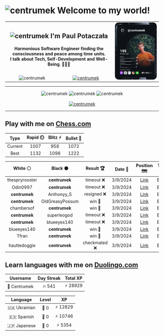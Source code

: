 <h1>
  <img
    src="https://emojis.slackmojis.com/emojis/images/1531849430/4246/blob-sunglasses.gif"
    width="30"
    alt="centrumek"
  />
  Welcome to my world!
</h1>

<table>
  <tbody>
    <tr>
      <td align="center" width="70%" colspan="2">
        <h2>
          <img
            src="https://raw.githubusercontent.com/MartinHeinz/MartinHeinz/master/wave.gif"
            width="30px"
            alt="centrumek"
          />
          I'm Paul Potaczała
        </h2>
        <h4>
          Harmonious Software Engineer finding the consciousness and peace among time units.
          <br/>
          I talk about Tech, Self-Development and Well-Being. 🌿🧘🚀
        </h4>
      </td>
      <td width="30%" rowspan="2">
        <a href="https://app.daily.dev/centrumek">
          <img
            src="./devcard.svg"
            alt="centrumek"
          />
        </a>
      </td>
    </tr>
    <tr align="center">
      <td>
        <img
          src="https://komarev.com/ghpvc/?username=centrumek&label=visitors&color=0e75b6&style=flat"
          alt="centrumek"
        >
      </td>
      <td>
        <a href="https://stackoverflow.com/users/14496012/centrumek">
          <img
            src="https://stackoverflow.com/users/flair/14496012.png?theme=dark"
            alt="centrumek"
          >
        </a>
      </td>
    </tr>
  </tbody>
</table>

---
<div align="center">
  <img 
    src="https://github-readme-stats.vercel.app/api?username=centrumek&show_icons=true&count_private=true&theme=dark&hide_border=true&hide=issues,contribs&bg_color=00000000"
    alt="centrumek"
  />
  <img
    src="https://github-readme-stats.vercel.app/api/top-langs/?username=centrumek&layout=compact&hide_border=true&theme=dark&bg_color=00000000&langs_count=6&exclude_repo=air-statistic-app"
    alt="centrumek"
  />
  <img 
    src="https://github-readme-streak-stats.herokuapp.com?user=centrumek&theme=dark&hide_border=true&background=FFFFFF00"
    alt="centrumek"
  />
  <br/>
  <br/>
  <a href="https://www.buymeacoffee.com/centrumek">
    <img
      src="https://cdn.buymeacoffee.com/buttons/v2/default-orange.png"
      height="50"
      width="210"
      alt="centrumek"
    />
  </a>
</div>

---

## Play with me on [Chess.com](https://www.chess.com/member/centrumek)

<div align="center">
<!--START_SECTION:chessStats-->
<!-- Automatically generated with https://github.com/Balastrong/chess-stats-action -->

| Type | Rapid ⏲️ | Blitz ⚡ | Bullet 🔫 |
|:---:|:---:|:---:|:---:|
| Current | 1007 | 958 | 1072 |
| Best | 1132 | 1098 | 1222 |

| White ⚪ | Black ⚫ | Result 🏆 | Date 📅 | Position 🗺️ | Type 🕕 |
|:---:|:---:|:---:|:---:|:---:|:---:|
| thespryrooster | **centrumek** | timeout ❌ | 3/9/2024 | <a href="http://www.ee.unb.ca/cgi-bin/tervo/fen.pl?select=r5nr/1pRR4/6k1/5p1p/1B2p1p1/5nP1/PP2NPKP/8 b - -">Link</a> | Bullet |
| Odin0997 | **centrumek** | timeout ❌ | 3/9/2024 | <a href="http://www.ee.unb.ca/cgi-bin/tervo/fen.pl?select=4rrk1/pp1b3p/2p1p1p1/2Pn4/1P1R4/P7/5PPP/3R2K1 b - -">Link</a> | Bullet |
| **centrumek** | Anthonyy_S | resigned ❌ | 3/9/2024 | <a href="http://www.ee.unb.ca/cgi-bin/tervo/fen.pl?select=6k1/p6p/2p2pp1/q1B5/6P1/3PKb1P/2PR4/4rr2 w - -">Link</a> | Bullet |
| **centrumek** | OldGreasyPossum | win 🥇 | 3/9/2024 | <a href="http://www.ee.unb.ca/cgi-bin/tervo/fen.pl?select=4B3/7p/1p4p1/p3P3/Pk3P2/5RP1/2P4P/4K3 b - -">Link</a> | Bullet |
| chambersof | **centrumek** | win 🥇 | 3/9/2024 | <a href="http://www.ee.unb.ca/cgi-bin/tervo/fen.pl?select=2n4r/1r6/2R1bpk1/2P1p2p/p2pP1pP/R2P2P1/4NPB1/2Q3K1 w - -">Link</a> | Bullet |
| **centrumek** | superleogod | timeout ❌ | 3/9/2024 | <a href="http://www.ee.unb.ca/cgi-bin/tervo/fen.pl?select=8/ppp1R3/8/1P1P1k2/P7/5p2/7r/2K3q1 w - -">Link</a> | Bullet |
| **centrumek** | blueeyes140 | timeout ❌ | 3/9/2024 | <a href="http://www.ee.unb.ca/cgi-bin/tervo/fen.pl?select=5rk1/1r4p1/p4p1p/8/2qb2P1/P4PB1/7P/K2R2NR w - -">Link</a> | Bullet |
| blueeyes140 | **centrumek** | win 🥇 | 3/9/2024 | <a href="http://www.ee.unb.ca/cgi-bin/tervo/fen.pl?select=4r3/pp2bk2/2p4p/6p1/1PPP4/P5BP/5PP1/2n2K2 w - -">Link</a> | Bullet |
| Tfran | **centrumek** | win 🥇 | 3/9/2024 | <a href="http://www.ee.unb.ca/cgi-bin/tervo/fen.pl?select=4r1rk/p1q4p/4p3/5p1b/3P4/2PBR1P1/5P1P/R5K1 w - -">Link</a> | Bullet |
| hauttedoggie | **centrumek** | checkmated ❌ | 3/9/2024 | <a href="http://www.ee.unb.ca/cgi-bin/tervo/fen.pl?select=r1b5/p4Q2/2kp4/1p1P4/N7/2P5/PP4PP/R5K1 b - -">Link</a> | Bullet |

<!--END_SECTION:chessStats-->
</div>

## Learn languages with me on [Duolingo.com](https://www.duolingo.com/profile/Centrumek)

<div align="center">
<!--START_SECTION:duolingoStats-->
<!-- Automatically generated with https://github.com/centrumek/duolingo-readme-stats-->

| Username | Day Streak | Total XP |
|:---:|:---:|:---:|
| 👤 Centrumek | 🔥 541 | ⚡ 28929 |

| Language | Level | XP |
|:---:|:---:|:---:|
| 🇺🇦 Ukrainian | 👑 0 | ⚡ 12829 |
| 🇪🇸 Spanish | 👑 0 | ⚡ 10746 |
| 🇯🇵 Japanese | 👑 0 | ⚡ 5354 |

<!--END_SECTION:duolingoStats-->
</div>
<!--
**centrumek/centrumek** is a ✨ _special_ ✨ repository because its `README.md` (this file) appears on your GitHub profile.

Here are some ideas to get you started:

- 🔭 I’m currently working on ...
- 🌱 I’m currently learning ...
- 👯 I’m looking to collaborate on ...
- 🤔 I’m looking for help with ...
- 💬 Ask me about ...
- 📫 How to reach me: ...
- 😄 Pronouns: ...
- ⚡ Fun fact: ...
-->
